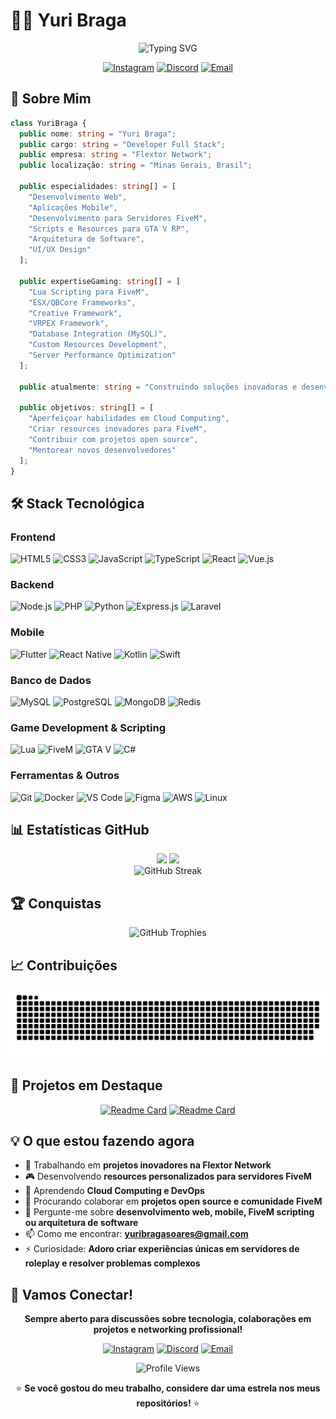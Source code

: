 # 👨‍💻 Yuri Braga

<div align="center">
  <img src="https://readme-typing-svg.herokuapp.com?font=Fira+Code&size=22&duration=3000&pause=1000&color=00D9FF&center=true&vCenter=true&width=440&lines=Desenvolvedor+Full+Stack;Especialista+em+Tecnologias+Modernas;Sempre+aprendendo+algo+novo!" alt="Typing SVG" />
</div>

<div align="center">
  
  [![Instagram](https://img.shields.io/badge/Instagram-E4405F?style=for-the-badge&logo=instagram&logoColor=white)](https://instagram.com/yuri.braga17)
  [![Discord](https://img.shields.io/badge/Discord-5865F2?style=for-the-badge&logo=discord&logoColor=white)](https://discord.gg/7bTUW753cs)
  [![Email](https://img.shields.io/badge/Email-D14836?style=for-the-badge&logo=gmail&logoColor=white)](mailto:yuribragasoares@gmail.com)

</div>


## 🚀 Sobre Mim

```typescript
class YuriBraga {
  public nome: string = "Yuri Braga";
  public cargo: string = "Developer Full Stack";
  public empresa: string = "Flextor Network";
  public localização: string = "Minas Gerais, Brasil";
  
  public especialidades: string[] = [
    "Desenvolvimento Web",
    "Aplicações Mobile",
    "Desenvolvimento para Servidores FiveM",
    "Scripts e Resources para GTA V RP",
    "Arquitetura de Software",
    "UI/UX Design"
  ];
  
  public expertiseGaming: string[] = [
    "Lua Scripting para FiveM",
    "ESX/QBCore Frameworks",
    "Creative Framework",
    "VRPEX Framework",
    "Database Integration (MySQL)",
    "Custom Resources Development",
    "Server Performance Optimization"
  ];
  
  public atualmente: string = "Construindo soluções inovadoras e desenvolvendo para FiveM";
  
  public objetivos: string[] = [
    "Aperfeiçoar habilidades em Cloud Computing",
    "Criar resources inovadores para FiveM",
    "Contribuir com projetos open source",
    "Mentorear novos desenvolvedores"
  ];
}
```

## 🛠️ Stack Tecnológica

### **Frontend**
<div align="left">
  <img alt="HTML5" src="https://img.shields.io/badge/HTML5-E34F26?style=for-the-badge&logo=html5&logoColor=white"/>
  <img alt="CSS3" src="https://img.shields.io/badge/CSS3-1572B6?style=for-the-badge&logo=css3&logoColor=white"/>
  <img alt="JavaScript" src="https://img.shields.io/badge/JavaScript-F7DF1E?style=for-the-badge&logo=javascript&logoColor=black"/>
  <img alt="TypeScript" src="https://img.shields.io/badge/TypeScript-007ACC?style=for-the-badge&logo=typescript&logoColor=white"/>
  <img alt="React" src="https://img.shields.io/badge/React-20232A?style=for-the-badge&logo=react&logoColor=61DAFB"/>
  <img alt="Vue.js" src="https://img.shields.io/badge/Vue.js-35495E?style=for-the-badge&logo=vue.js&logoColor=4FC08D"/>
</div>

### **Backend**
<div align="left">
  <img alt="Node.js" src="https://img.shields.io/badge/Node.js-43853D?style=for-the-badge&logo=node.js&logoColor=white"/>
  <img alt="PHP" src="https://img.shields.io/badge/PHP-777BB4?style=for-the-badge&logo=php&logoColor=white"/>
  <img alt="Python" src="https://img.shields.io/badge/Python-3776AB?style=for-the-badge&logo=python&logoColor=white"/>
  <img alt="Express.js" src="https://img.shields.io/badge/Express.js-404D59?style=for-the-badge"/>
  <img alt="Laravel" src="https://img.shields.io/badge/Laravel-FF2D20?style=for-the-badge&logo=laravel&logoColor=white"/>
</div>

### **Mobile**
<div align="left">
  <img alt="Flutter" src="https://img.shields.io/badge/Flutter-02569B?style=for-the-badge&logo=flutter&logoColor=white"/>
  <img alt="React Native" src="https://img.shields.io/badge/React_Native-20232A?style=for-the-badge&logo=react&logoColor=61DAFB"/>
  <img alt="Kotlin" src="https://img.shields.io/badge/Kotlin-0095D5?style=for-the-badge&logo=kotlin&logoColor=white"/>
  <img alt="Swift" src="https://img.shields.io/badge/Swift-FA7343?style=for-the-badge&logo=swift&logoColor=white"/>
</div>

### **Banco de Dados**
<div align="left">
  <img alt="MySQL" src="https://img.shields.io/badge/MySQL-00000F?style=for-the-badge&logo=mysql&logoColor=white"/>
  <img alt="PostgreSQL" src="https://img.shields.io/badge/PostgreSQL-316192?style=for-the-badge&logo=postgresql&logoColor=white"/>
  <img alt="MongoDB" src="https://img.shields.io/badge/MongoDB-4EA94B?style=for-the-badge&logo=mongodb&logoColor=white"/>
  <img alt="Redis" src="https://img.shields.io/badge/Redis-DC382D?style=for-the-badge&logo=redis&logoColor=white"/>
</div>

### **Game Development & Scripting**
<div align="left">
  <img alt="Lua" src="https://img.shields.io/badge/Lua-2C2D72?style=for-the-badge&logo=lua&logoColor=white"/>
  <img alt="FiveM" src="https://img.shields.io/badge/FiveM-F40552?style=for-the-badge&logo=fivem&logoColor=white"/>
  <img alt="GTA V" src="https://img.shields.io/badge/GTA_V_Modding-00D4AA?style=for-the-badge&logo=rockstargames&logoColor=white"/>
  <img alt="C#" src="https://img.shields.io/badge/C%23-239120?style=for-the-badge&logo=c-sharp&logoColor=white"/>
</div>

### **Ferramentas & Outros**
<div align="left">
  <img alt="Git" src="https://img.shields.io/badge/Git-F05032?style=for-the-badge&logo=git&logoColor=white"/>
  <img alt="Docker" src="https://img.shields.io/badge/Docker-2496ED?style=for-the-badge&logo=docker&logoColor=white"/>
  <img alt="VS Code" src="https://img.shields.io/badge/VS_Code-007ACC?style=for-the-badge&logo=visual-studio-code&logoColor=white"/>
  <img alt="Figma" src="https://img.shields.io/badge/Figma-F24E1E?style=for-the-badge&logo=figma&logoColor=white"/>
  <img alt="AWS" src="https://img.shields.io/badge/AWS-232F3E?style=for-the-badge&logo=amazon-aws&logoColor=white"/>
  <img alt="Linux" src="https://img.shields.io/badge/Linux-FCC624?style=for-the-badge&logo=linux&logoColor=black"/>
</div>


## 📊 Estatísticas GitHub

<div align="center">
  <img height="180em" src="https://github-readme-stats-sigma-five.vercel.app/api?username=yuribraga17&show_icons=true&theme=radical&include_all_commits=true&count_private=true"/>
  <img height="180em" src="https://github-readme-stats-sigma-five.vercel.app/api/top-langs/?username=yuribraga17&layout=compact&langs_count=8&theme=radical"/>
</div>

<div align="center">
  <img src="https://streak-stats.demolab.com/?user=yuribraga17&theme=radical" alt="GitHub Streak"/>
</div>


## 🏆 Conquistas

<div align="center">
  <img src="https://github-profile-trophy.vercel.app/?username=yuribraga17&theme=tokyonight&no-frame=true&column=4&margin-w=15&margin-h=15&no-bg=true" alt="GitHub Trophies"/>
</div>


## 📈 Contribuições

<div align="center">
  <img alt="Snake animation" src="https://raw.githubusercontent.com/platane/platane/output/github-contribution-grid-snake-dark.svg"/>
</div>


## 🎯 Projetos em Destaque

<div align="center">
  
  [![Readme Card](https://github-readme-stats-sigma-five.vercel.app/api/pin/?username=yuribraga17&repo=backdoor-scanner&theme=tokyonight&bg_color=0D1117&title_color=00D9FF&text_color=C9D1D9&border_color=30363D)](https://github.com/yuribraga17/backdoor-scanner)
  [![Readme Card](https://github-readme-stats-sigma-five.vercel.app/api/pin/?username=yuribraga17&repo=gtau-chatlog-magican&theme=tokyonight&bg_color=0D1117&title_color=00D9FF&text_color=C9D1D9&border_color=30363D)](https://github.com/yuribraga17/gtau-chatlog-magican)

</div>


## 💡 O que estou fazendo agora

- 🔭 Trabalhando em **projetos inovadores na Flextor Network**
- 🎮 Desenvolvendo **resources personalizados para servidores FiveM**
- 🌱 Aprendendo **Cloud Computing e DevOps**
- 👯 Procurando colaborar em **projetos open source e comunidade FiveM**
- 💬 Pergunte-me sobre **desenvolvimento web, mobile, FiveM scripting ou arquitetura de software**
- 📫 Como me encontrar: **[yuribragasoares@gmail.com](mailto:yuribragasoares@gmail.com)**
- ⚡ Curiosidade: **Adoro criar experiências únicas em servidores de roleplay e resolver problemas complexos**


## 🤝 Vamos Conectar!

<div align="center">
  
  **Sempre aberto para discussões sobre tecnologia, colaborações em projetos e networking profissional!**
  
  [![Instagram](https://img.shields.io/badge/Instagram-E4405F?style=for-the-badge&logo=instagram&logoColor=white)](https://instagram.com/yuri.braga17)
  [![Discord](https://img.shields.io/badge/Discord-5865F2?style=for-the-badge&logo=discord&logoColor=white)](https://discord.gg/7bTUW753cs)
  [![Email](https://img.shields.io/badge/Email-D14836?style=for-the-badge&logo=gmail&logoColor=white)](mailto:yuribragasoares@gmail.com)

</div>


<div align="center">
  
  ![Profile Views](https://komarev.com/ghpvc/?username=yuribraga17&color=00D9FF&style=flat-square&label=Profile+Views)
  
  ⭐️ **Se você gostou do meu trabalho, considere dar uma estrela nos meus repositórios!** ⭐️
  
</div>
